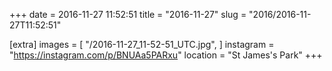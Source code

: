 +++
date = 2016-11-27 11:52:51
title = "2016-11-27"
slug = "2016/2016-11-27T11:52:51"

[extra]
images = [
    "/2016-11-27_11-52-51_UTC.jpg",
]
instagram = "https://instagram.com/p/BNUAa5PARxu"
location = "St James's Park"
+++

